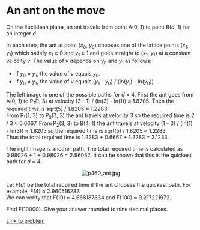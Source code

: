 # An ant on the move

<p>
On the Euclidean plane, an ant travels from point A(0, 1) to point B(<var>d</var>, 1) for an integer <var>d</var>.
</p>
<p>
In each step, the ant at point (<var>x</var><sub>0</sub>, <var>y</var><sub>0</sub>) chooses one of the lattice points (<var>x</var><sub>1</sub>, <var>y</var><sub>1</sub>) which satisfy <var>x</var><sub>1</sub> ≥ 0 and <var>y</var><sub>1</sub> ≥ 1 and goes straight to (<var>x</var><sub>1</sub>, <var>y</var><sub>1</sub>) at a constant velocity <var>v</var>. The value of <var>v</var> depends on <var>y</var><sub>0</sub> and <var>y</var><sub>1</sub> as follows:
</p><ul><li> If <var>y</var><sub>0</sub> = <var>y</var><sub>1</sub>, the value of <var>v</var> equals <var>y</var><sub>0</sub>.</li>
<li> If <var>y</var><sub>0</sub> ≠ <var>y</var><sub>1</sub>, the value of <var>v</var> equals (<var>y</var><sub>1</sub> - <var>y</var><sub>0</sub>) / (ln(<var>y</var><sub>1</sub>) - ln(<var>y</var><sub>0</sub>)).</li>
</ul><p>
The left image is one of the possible paths for <var>d</var> = 4. First the ant goes from A(0, 1) to P<sub>1</sub>(1, 3) at velocity (3 - 1) / (ln(3) - ln(1)) ≈ 1.8205. Then the required time is sqrt(5) / 1.8205 ≈ 1.2283.<br />
From P<sub>1</sub>(1, 3) to P<sub>2</sub>(3, 3) the ant travels at velocity 3 so the required time is 2 / 3 ≈ 0.6667. From P<sub>2</sub>(3, 3) to B(4, 1) the ant travels at velocity (1 - 3) / (ln(1) - ln(3)) ≈ 1.8205 so the required time is sqrt(5) / 1.8205 ≈ 1.2283.<br />
Thus the total required time is 1.2283 + 0.6667 + 1.2283 = 3.1233.
</p>
<p>
The right image is another path. The total required time is calculated as 0.98026 + 1 + 0.98026 = 2.96052. It can be shown that this is the quickest path for <var>d</var> = 4.
</p>
<p align="center"><img src="project/images/p460_ant.jpg" alt="p460_ant.jpg" /></p>
<p>
Let F(<var>d</var>) be the total required time if the ant chooses the quickest path. For example, F(4) ≈ 2.960516287.<br />
We can verify that F(10) ≈ 4.668187834 and F(100) ≈ 9.217221972.
</p>
<p>
Find F(10000). Give your answer rounded to nine decimal places.
</p>

[Link to problem](https://projecteuler.net/problem=460)
